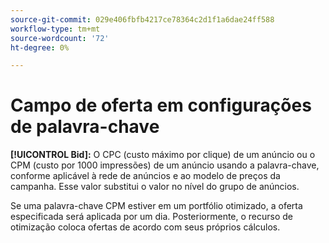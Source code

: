 ```yaml
---
source-git-commit: 029e406fbfb4217ce78364c2d1f1a6dae24ff588
workflow-type: tm+mt
source-wordcount: '72'
ht-degree: 0%

---
```

# Campo de oferta em configurações de palavra-chave

**[!UICONTROL Bid]:** O CPC (custo máximo por clique) de um anúncio ou o CPM (custo por 1000 impressões) de um anúncio usando a palavra-chave, conforme aplicável à rede de anúncios e ao modelo de preços da campanha. Esse valor substitui o valor no nível do grupo de anúncios.

Se uma palavra-chave CPM estiver em um portfólio otimizado, a oferta especificada será aplicada por um dia. Posteriormente, o recurso de otimização coloca ofertas de acordo com seus próprios cálculos.
